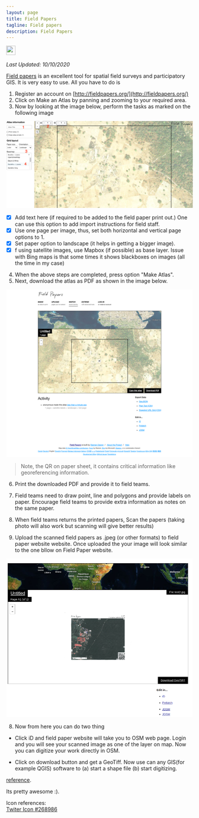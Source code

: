 ```yaml
---
layout: page
title: Field Papers
tagline: Field papers
description: Field Papers
---
```


<!-- Primary Meta Tags -->
<title>Field Papers</title>
<meta name="title" content="Field Papers" />
<meta name="description" content="Field papers is an excellent tool for spatial field surveys and participatory GIS." />

<!-- Open Graph / Facebook -->
<meta property="og:type" content="website" />
<meta property="og:url" content="https://mnahmad.github.io/" />
<meta property="og:title" content="Field Papers" />
<meta property="og:description" content="Field papers is an excellent tool for spatial field surveys and participatory GIS." />
<meta property="og:image" content="https://mnahmad.github.io/scriptndebug/pages/fieldpapers/fp.png" />

<!-- Twitter -->
<meta property="twitter:card" content="summary_large_image" />
<meta property="twitter:url" content="https://mnahmad.github.io/" />
<meta property="twitter:title" content="Field Papers" />
<meta property="twitter:description" content="Field papers is an excellent tool for spatial field surveys and participatory GIS." />
<meta property="twitter:image" content="https://mnahmad.github.io/scriptndebug/pages/fieldpapers/fp.png" />

<!-- Meta Tags Generated with https://metatags.io -->


<a href="https://twitter.com/intent/tweet?text=Field%20Papers%20https://mnahmad.github.io/scriptndebug/pages/fieldpapers/fieldpapers.md%20@mnabiahmad"><img src="https://mnahmad.github.io/scriptndebug/twiter-icon-15.jpg" height="25" width="25"></a>

*Last Updated: 10/10/2020*

[Field papers](http://fieldpapers.org/) is an excellent tool for spatial field surveys and participatory GIS. It is very easy to use. All you have to do is

1. Register an account on [http://fieldpapers.org/](http://fieldpapers.org/)
2. Click on Make an Atlas by panning and zooming to your required area.
3. Now by looking at the image below, perform the tasks as marked on the following image

![Field Papers ](field_papers_arlas.png)

- [x] Add text here (if required to be added to the field paper print out.) One can use this option to add import instructions for field staff.  
- [x] Use one page per image, thus, set both horizontal and vertical page options to 1.
- [x] Set paper option to landscape (it helps in getting a bigger image).
- [x] f using satellite images, use Mapbox (if possible) as base layer. Issue with Bing maps is that some times it shows blackboxes on images (all the time in my case)

4. When the above steps are completed, press option "Make Atlas".
5. Next, download the atlas as PDF as shown in the image below.

![Field Paper](field-papers-download.png)

> Note, the QR on paper sheet, it contains critical information like georeferencing information.

6. Print the downloaded PDF and provide it to field teams.

6. Field teams need to draw point, line and polygons and provide labels on paper. Encourage field teams to provide extra information as notes on the same paper.

6. When field teams returns the printed papers,  Scan the papers (taking photo will also work but scanning will give better results)
7. Upload the scanned field papers as .jpeg (or other formats) to field paper website website. Once uploaded the your image will look similar to the one bllow on Field Paper website.  

![Field Papers](download_options.png)

8. Now from here you can do two thing

+  Click iD and field paper website will take you to OSM web page. Login and you will see your scanned image as one of the layer on map. Now you can digitize your work directly in OSM.

+ Click on download button and get a GeoTiff. Now use can any GIS(for example QGIS) software to (a) start a shape file (b) start digitizing.

[reference](http://gis.stackexchange.com/questions/192798/how-to-use-data-from-field-papers-to-qgis).   


Its pretty awesome :).


Icon references:<br>
<a href="https://icon-library.net/icon/twiter-icon-15.html">Twiter Icon #268986</a>
